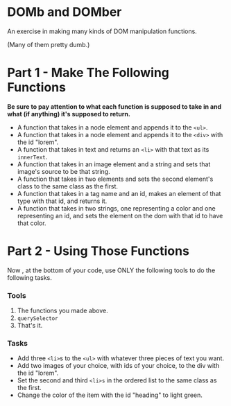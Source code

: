# DOMb and DOMber

An exercise in making many kinds of DOM manipulation functions.

(Many of them pretty dumb.)


# Part 1 - Make The Following Functions

**Be sure to pay attention to what each function is supposed to take in and what (if anything) it's supposed to return.**

* A function that takes in a node element and appends it to the `<ul>`.
* A function that takes in a node element and appends it to the `<div>` with the id "lorem".
* A function that takes in text and returns an `<li>` with that text as its `innerText`.
* A function that takes in an image element and a string and sets that image's source to be that string.
* A function that takes in two elements and sets the second element's class to the same class as the first.
* A function that takes in a tag name and an id, makes an element of that type with that id, and returns it.
* A function that takes in two strings, one representing a color and one representing an id, and sets the element on the dom with that id to have that color.


# Part 2 - Using Those Functions

Now , at the bottom of your code, use ONLY the following tools to do the following tasks.

### Tools

1. The functions you made above.
2. `querySelector`
3. That's it.


### Tasks

* Add three `<li>`s to the `<ul>` with whatever three pieces of text you want.
* Add two images of your choice, with ids of your choice, to the div with the id "lorem".
* Set the second and third `<li>s` in the ordered list to the same class as the first.
* Change the color of the item with the id "heading" to light green.